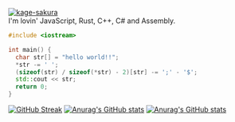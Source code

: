 [![kage-sakura](https://komarev.com/ghpvc/?username=kage-sakura)](https://github.com/kage-sakura/kage-sakura)  
I'm lovin' JavaScript, Rust, C++, C# and Assembly.
```cpp
#include <iostream>

int main() {
  char str[] = "hello world!!";
  *str -= ' ';
  (sizeof(str) / sizeof(*str) - 2)[str] -= ';' - '$';
  std::cout << str;
  return 0;
}
```
[![GitHub Streak](https://github-readme-streak-stats.herokuapp.com?user=wvad&theme=github-dark&date_format=j%2Fn%5B%2FY%5D)](https://git.io/streak-stats)
[![Anurag's GitHub stats](https://github-readme-stats.vercel.app/api?username=wvad&show_icons=true&bg_color=000000&title_color=ffffff&text_color=ffffff&icon_color=ffffff&border_color=ffffff)](https://github.com/anuraghazra/github-readme-stats)
[![Anurag's GitHub stats](https://github-readme-stats.vercel.app/api/top-langs/?username=wvad&show_icons=true&layout=compact&bg_color=000000&title_color=ffffff&text_color=ffffff&icon_color=ffffff&border_color=ffffff)](https://github.com/anuraghazra/github-readme-stats)
